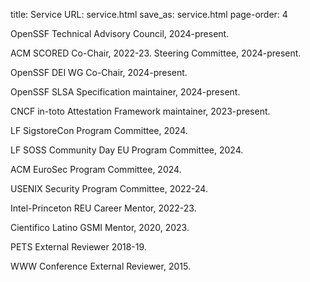 title: Service
URL: service.html
save_as: service.html
page-order: 4

<div class="left">
<div class="inner">
<p>OpenSSF Technical Advisory Council, 2024-present.
<p>ACM SCORED Co-Chair, 2022-23. Steering Committee, 2024-present.
<p>OpenSSF DEI WG Co-Chair, 2024-present.
<p>OpenSSF SLSA Specification maintainer, 2024-present.
<p>CNCF in-toto Attestation Framework maintainer, 2023-present.
<p>LF SigstoreCon Program Committee, 2024.
<p>LF SOSS Community Day EU Program Committee, 2024.
<p>ACM EuroSec Program Committee, 2024.
<p>USENIX Security Program Committee, 2022-24.
<p>Intel-Princeton REU Career Mentor, 2022-23.
<p>Cientifico Latino GSMI Mentor, 2020, 2023.
<p>PETS External Reviewer 2018-19.
<p>WWW Conference External Reviewer, 2015.
</div>
</div>